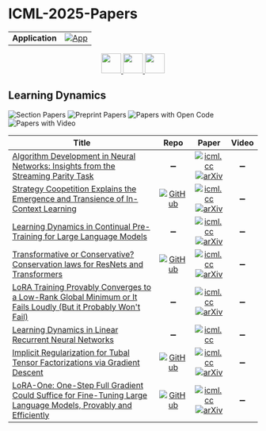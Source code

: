 # ICML-2025-Papers

<table>
    <tr>
        <td><strong>Application</strong></td>
        <td>
            <a href="https://huggingface.co/spaces/DmitryRyumin/NewEraAI-Papers" style="float:left;">
                <img src="https://img.shields.io/badge/🤗-NewEraAI--Papers-FFD21F.svg" alt="App" />
            </a>
        </td>
    </tr>
</table>

<div align="center">
    <a href="https://github.com/DmitryRyumin/ICML-2025-Papers/blob/main/sections/2025/main/applications-in-computer-vision.md">
        <img src="https://cdn.jsdelivr.net/gh/DmitryRyumin/NewEraAI-Papers@main/images/left.svg" width="40" alt="" />
    </a>
    <a href="https://github.com/DmitryRyumin/ICML-2025-Papers/blob/main/README.md">
        <img src="https://cdn.jsdelivr.net/gh/DmitryRyumin/NewEraAI-Papers@main/images/home.svg" width="40" alt="" />
    </a>
    <a href="https://github.com/DmitryRyumin/ICML-2025-Papers/blob/main/sections/2025/main/theory-and-phenomenology.md">
        <img src="https://cdn.jsdelivr.net/gh/DmitryRyumin/NewEraAI-Papers@main/images/right.svg" width="40" alt="" />
    </a>
</div>

## Learning Dynamics

![Section Papers](https://img.shields.io/badge/Section%20Papers-8-42BA16) ![Preprint Papers](https://img.shields.io/badge/Preprint%20Papers-7-b31b1b) ![Papers with Open Code](https://img.shields.io/badge/Papers%20with%20Open%20Code-4-1D7FBF) ![Papers with Video](https://img.shields.io/badge/Papers%20with%20Video-0-FF0000)

| **Title** | **Repo** | **Paper** | **Video** |
|-----------|:--------:|:---------:|:---------:|
| [Algorithm Development in Neural Networks: Insights from the Streaming Parity Task](https://icml.cc/virtual/2025/poster/46526) | :heavy_minus_sign: | [![icml.cc](https://img.shields.io/badge/html-icml.cc-2494E0.svg)](https://icml.cc/virtual/2025/poster/46526) <br /> [![arXiv](https://img.shields.io/badge/arXiv-2507.09897-b31b1b.svg)](http://arxiv.org/abs/2507.09897) | :heavy_minus_sign: |
| [Strategy Coopetition Explains the Emergence and Transience of In-Context Learning](https://icml.cc/virtual/2025/poster/44561) | [![GitHub](https://img.shields.io/github/stars/aadityasingh/icl-dynamics?style=flat)](https://github.com/aadityasingh/icl-dynamics) | [![icml.cc](https://img.shields.io/badge/html-icml.cc-2494E0.svg)](https://icml.cc/virtual/2025/poster/44561) <br /> [![arXiv](https://img.shields.io/badge/arXiv-2503.05631-b31b1b.svg)](http://arxiv.org/abs/2503.05631) | :heavy_minus_sign: |
| [Learning Dynamics in Continual Pre-Training for Large Language Models](https://icml.cc/virtual/2025/poster/45051) | :heavy_minus_sign: | [![icml.cc](https://img.shields.io/badge/html-icml.cc-2494E0.svg)](https://icml.cc/virtual/2025/poster/45051) <br /> [![arXiv](https://img.shields.io/badge/arXiv-2505.07796-b31b1b.svg)](http://arxiv.org/abs/2505.07796) | :heavy_minus_sign: |
| [Transformative or Conservative? Conservation laws for ResNets and Transformers](https://icml.cc/virtual/2025/poster/44796) | [![GitHub](https://img.shields.io/github/stars/sibyllema/Conservation-laws-for-ResNets-and-Transformers?style=flat)](https://github.com/sibyllema/Conservation-laws-for-ResNets-and-Transformers) | [![icml.cc](https://img.shields.io/badge/html-icml.cc-2494E0.svg)](https://icml.cc/virtual/2025/poster/44796) <br /> [![arXiv](https://img.shields.io/badge/arXiv-2506.06194-b31b1b.svg)](http://arxiv.org/abs/2506.06194) | :heavy_minus_sign: |
| [LoRA Training Provably Converges to a Low-Rank Global Minimum or It Fails Loudly (But it Probably Won't Fail)](https://icml.cc/virtual/2025/poster/44076) | :heavy_minus_sign: | [![icml.cc](https://img.shields.io/badge/html-icml.cc-2494E0.svg)](https://icml.cc/virtual/2025/poster/44076) <br /> [![arXiv](https://img.shields.io/badge/arXiv-2502.09376-b31b1b.svg)](http://arxiv.org/abs/2502.09376) | :heavy_minus_sign: |
| [Learning Dynamics in Linear Recurrent Neural Networks](https://icml.cc/virtual/2025/poster/45649) | :heavy_minus_sign: | [![icml.cc](https://img.shields.io/badge/html-icml.cc-2494E0.svg)](https://icml.cc/virtual/2025/poster/45649) | :heavy_minus_sign: |
| [Implicit Regularization for Tubal Tensor Factorizations via Gradient Descent](https://icml.cc/virtual/2025/poster/46592) | [![GitHub](https://img.shields.io/github/stars/AnnaVeselovskaUA/tubal-tensor-implicit-reg-GD?style=flat)](https://github.com/AnnaVeselovskaUA/tubal-tensor-implicit-reg-GD) | [![icml.cc](https://img.shields.io/badge/html-icml.cc-2494E0.svg)](https://icml.cc/virtual/2025/poster/46592) <br /> [![arXiv](https://img.shields.io/badge/arXiv-2410.16247-b31b1b.svg)](http://arxiv.org/abs/2410.16247) | :heavy_minus_sign: |
| [LoRA-One: One-Step Full Gradient Could Suffice for Fine-Tuning Large Language Models, Provably and Efficiently](https://icml.cc/virtual/2025/poster/45618) | [![GitHub](https://img.shields.io/github/stars/YuanheZ/LoRA-One?style=flat)](https://github.com/YuanheZ/LoRA-One) | [![icml.cc](https://img.shields.io/badge/html-icml.cc-2494E0.svg)](https://icml.cc/virtual/2025/poster/45618) <br /> [![arXiv](https://img.shields.io/badge/arXiv-2502.01235-b31b1b.svg)](http://arxiv.org/abs/2502.01235) | :heavy_minus_sign: |
